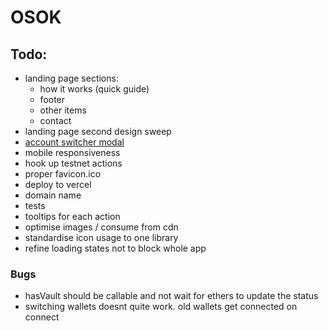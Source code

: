 # OSOK

## Todo:

- landing page sections:
  - how it works (quick guide)
  - footer
  - other items
  - contact
- landing page second design sweep
- [account switcher modal](https://dev.to/jacobedawson/build-a-web3-dapp-in-react-login-with-metamask-4chp?utm_content=173332317&utm_medium=social&utm_source=twitter&hss_channel=tw-3278906401)
- mobile responsiveness
- hook up testnet actions
- proper favicon.ico
- deploy to vercel
- domain name
- tests
- tooltips for each action
- optimise images / consume from cdn
- standardise icon usage to one library
- refine loading states not to block whole app

### Bugs

- hasVault should be callable and not wait for ethers to update the status
- switching wallets doesnt quite work. old wallets get connected on connect
